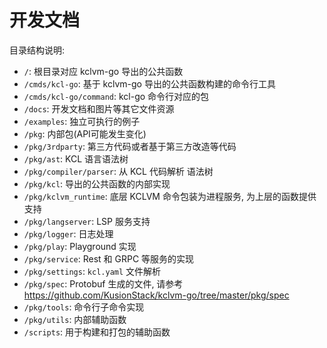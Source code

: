 # 开发文档

目录结构说明:

- `/`: 根目录对应 kclvm-go 导出的公共函数
- `/cmds/kcl-go`: 基于 kclvm-go 导出的公共函数构建的命令行工具
- `/cmds/kcl-go/command`: kcl-go 命令行对应的包
- `/docs`: 开发文档和图片等其它文件资源
- `/examples`: 独立可执行的例子
- `/pkg`: 内部包(API可能发生变化)
- `/pkg/3rdparty`: 第三方代码或者基于第三方改造等代码
- `/pkg/ast`: KCL 语言语法树
- `/pkg/compiler/parser`: 从 KCL 代码解析 语法树
- `/pkg/kcl`: 导出的公共函数的内部实现
- `/pkg/kclvm_runtime`: 底层 KCLVM 命令包装为进程服务, 为上层的函数提供支持
- `/pkg/langserver`: LSP 服务支持
- `/pkg/logger`: 日志处理
- `/pkg/play`: Playground 实现
- `/pkg/service`: Rest 和 GRPC 等服务的实现
- `/pkg/settings`: `kcl.yaml` 文件解析
- `/pkg/spec`: Protobuf 生成的文件, 请参考 https://github.com/KusionStack/kclvm-go/tree/master/pkg/spec
- `/pkg/tools`: 命令行子命令实现
- `/pkg/utils`: 内部辅助函数
- `/scripts`: 用于构建和打包的辅助函数
